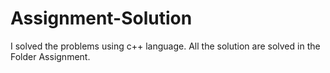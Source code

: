 # Assignment-Solution
I solved the problems using c++ language. All the solution are solved in the Folder Assignment.
